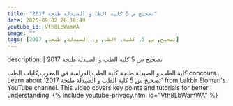 ```yaml
---
title: "تصحيح س 5 كلية الطب و الصيدلة طنجة 2017"
date: 2025-09-02 20:18:49 
youtube_id: Vth8LbWamWA
image: ""
tags: [تصحيح, س, 5, كلية, الطب, و, الصيدلة, طنجة, 2017]
---
```

description: |
  تصحيح س 5 كلية الطب و الصيدلة طنجة 2017
  
  كلية الطب و الصيدلة طنجة,كلية الطب,الدراسة في المغرب,كليات الطب,concours...
  Learn about 'تصحيح س 5 كلية الطب و الصيدلة طنجة 2017' from Lakbir Elomari's YouTube channel. This video covers key points and tutorials for better understanding.
{% include youtube-privacy.html id="Vth8LbWamWA" %}
